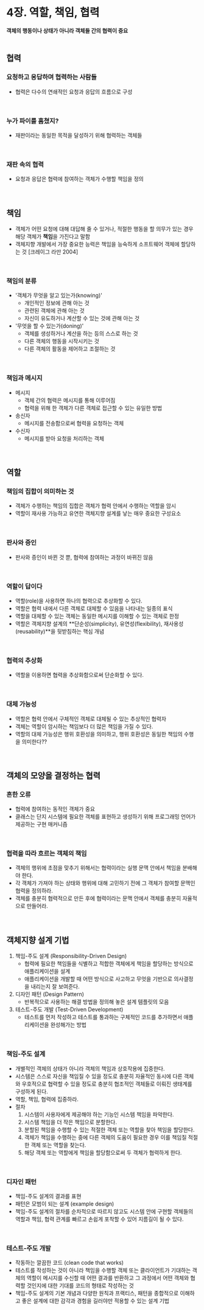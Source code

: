 # 4장. 역할, 책임, 협력

**객체의 행동이나 상태가 아니라 객체들 간의 협력이 중요**
<br><br>

## 협력
### 요청하고 응답하며 협력하는 사람들
 * 협력은 다수의 연쇄적인 요청과 응답의 흐름으로 구성

 <br>

### 누가 파이를 훔쳤지?
 * 재판이라는 동일한 목적을 달성하기 위해 협력하는 객체들

 <br>

### 재판 속의 협력
 * 요청과 응답은 협력에 참여하는 객체가 수행할 책임을 정의  
<br><br>

## 책임
 * 객체가 어떤 요청에 대해 대답해 줄 수 있거나, 적절한 행동을 할 의무가 있는 경우 해당 객체가 **책임**을 가진다고 말함
 * 객체지향 개발에서 가장 중요한 능력은 책임을 능숙하게 소프트웨어 객체에 할당하는 것 [크레이그 라만 2004]

<br>

### 책임의 분류
 * '객체가 무엇을 알고 있는가(knowing)'
    - 개인적인 정보에 관해 아는 것
    - 관련된 객체에 관해 아는 것
    - 자신이 유도하거나 계산할 수 있는 것에 관해 아는 것
 * '무엇을 할 수 있는가(doning)'
    - 객체를 생성하거나 계산을 하는 등의 스스로 하는 것
    - 다른 객체의 행동을 시작시키는 것
    - 다른 객체의 활동을 제어하고 조절하는 것

<br>

### 책임과 메시지
 * 메시지
    - 객체 간의 협력은 메시지를 통해 이루어짐
    - 협력을 위해 한 객체가 다른 객체로 접근할 수 있는 유일한 방법
 * 송신자
    - 메시지를 전송함으로써 협력을 요청하는 객체
 * 수신자
    - 메시지를 받아 요청을 처리하는 객체  
<br><br>

## 역할
### 책임의 집합이 의미하는 것
 * 객체가 수행하는 책임의 집합은 객체가 협력 안에서 수행하는 역할을 암시
 * 역할이 재사용 가능하고 유연한 객체지향 설계를 낳는 매우 중요한 구성요소

<br>

### 판사와 증인
 * 판사와 증인이 바뀐 것 뿐, 협력에 참여하는 과정이 바뀌진 않음

<br>

### 역할이 답이다
 * 역할(role)을 사용하면 하나의 협력으로 추상화할 수 있다.
 * 역할은 협력 내에서 다른 객체로 대체할 수 있음을 나타내는 일종의 표식
 * 역할을 대체할 수 있는 객체는 동일한 메시지를 이해할 수 있는 객체로 한정
 * 역할은 객체지향 설계의 **단순성(simplicity), 유연성(flexibility), 재사용성(reusability)**을 뒷받침하는 핵심 개념

 <br>

### 협력의 추상화
 * 역할을 이용하면 협력을 추상화함으로써 단순화할 수 있다.

<br>

### 대체 가능성
 * 역할은 협력 안에서 구체적인 객체로 대체될 수 있는 추상적인 협력자
 * 객체는 역할이 암시하는 책임보다 더 많은 책임을 가질 수 있다.
 * 역할의 대체 가능성은 행위 호환성을 의미하고, 행위 호환성은 동일한 책임의 수행을 의미한다??  
<br><br>

## 객체의 모양을 결정하는 협력
### 흔한 오류
 * 협력에 참여하는 동적인 객체가 중요
 * 클래스는 단지 시스템에 필요한 객체를 표현하고 생성하기 위해 프로그래밍 언어가 제공하는 구현 매커니즘

<br>

### 협력을 따라 흐르는 객체의 책임
 * 객체의 행위에 초점을 맞추기 위해서는 협력이라는 실행 문맥 안에서 책임을 분배해야 한다.
 * 각 객체가 가져야 하는 상태와 행위에 대해 고민하기 전에 그 객체가 참여할 문맥인 협력을 정의하라.
 * 객체를 충분히 협력적으로 만든 후에 협력이라는 문맥 안에서 객체를 충분히 자율적으로 만들어라.  
<br><br>

## 객체지향 설계 기법
1. 책임-주도 설계 (Responsibility-Driven Design)
   - 협력에 필요한 책임들을 식별하고 적합한 객체에게 책임을 할당하는 방식으로 애플리케이션을 설계
   - 애플리케이션을 개발할 때 어떤 방식으로 사고하고 무엇을 기반으로 의사결정을 내리는지 잘 보여준다.
2. 디자인 패턴 (Design Pattern)
   - 반복적으로 사용하는 해결 방법을 정의해 놓은 설계 템플릿의 모음
3. 테스트-주도 개발 (Test-Driven Development)
   - 테스트를 먼저 작성하고 테스트를 통과하는 구체적인 코드를 추가하면서 애플리케이션을 완성해가는 방법

<br>

### 책임-주도 설계
 * 개별적인 객체의 상태가 아니라 객체의 책임과 상호작용에 집중한다.
 * 시스템은 스스로 자신을 책임질 수 있을 정도로 충분히 자율적인 동시에 다른 객체와 우호적으로 협력할 수 있을 정도로 충분히 협조적인 객체들로 이뤄진 생태계를 구성하게 된다.
 * 역할, 책임, 협력에 집중하라.
 * 절차  
   1. 시스템이 사용자에게 제공해야 하는 기능인 시스템 책임을 파악한다.
   2. 시스템 책임을 더 작은 책임으로 분할한다.
   3. 분할된 책임을 수행할 수 있는 적절한 객체 또는 역할을 찾아 책임을 할당한다.
   4. 객체가 책임을 수행하는 중에 다른 객체의 도움이 필요한 경우 이를 책임질 적절한 객체 또는 역할을 찾는다.
   5. 해당 객체 또는 역할에게 책임을 할당함으로써 두 객체가 협력하게 한다.

<br>

### 디자인 패턴
 * 책임-주도 설계의 결과를 표현
 * 패턴은 모범이 되는 설계 (example design)
 * 책임-주도 설계의 절차를 순차적으로 따르지 않고도 시스템 안에 구현할 객체들의 역할과 책임, 협력 관계를 빠르고 손쉽게 포착할 수 있어 지름길이 될 수 있다.

<br>

### 테스트-주도 개발
 * 작동하는 깔끔한 코드 (clean code that works)
 * 테스트를 작성하는 것이 아니라 책임을 수행할 객체 또는 클라이언트가 기대하는 객체의 역할이 메시지를 수신할 때 어떤 결과를 반환하고 그 과정에서 어떤 객체와 협력할 것인지에 대한 기대를 코드의 형태로 작성하는 것
 * 책임-주도 설계의 기본 개념과 다양한 원칙과 프랙티스, 패턴을 종합적으로 이해하고 좋은 설계에 대한 감각과 경험을 길러야만 적용할 수 있는 설계 기법